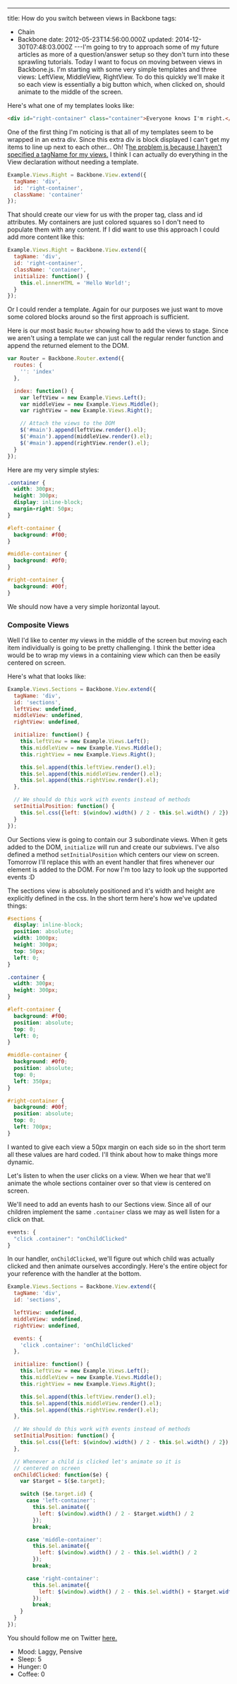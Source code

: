 ---
title: How do you switch between views in Backbone
tags:
  - Chain
  - Backbone
date: 2012-05-23T14:56:00.000Z
updated: 2014-12-30T07:48:03.000Z
---I'm going to try to approach some of my future articles as more of a question/answer setup so they don't turn into these sprawling tutorials. Today I want to focus on moving between views in Backbone.js. I'm starting with some very simple templates and three views: LeftView, MiddleView, RightView. To do this quickly we'll make it so each view is essentially a big button which, when clicked on, should animate to the middle of the screen.

Here's what one of my templates looks like:

```html
<div id="right-container" class="container">Everyone knows I'm right.</div>
```

One of the first thing I'm noticing is that all of my templates seem to be wrapped in an extra div. Since this extra div is block displayed I can't get my items to line up next to each other... Oh! T[he problem is because I haven't specified a tagName for my views.](http://stackoverflow.com/questions/7894253/backbone-js-turning-off-wrap-by-div-in-render) I think I can actually do everything in the View declaration without needing a template.

```js
Example.Views.Right = Backbone.View.extend({
  tagName: 'div',
  id: 'right-container',
  className: 'container'
});
```

That should create our view for us with the proper tag, class and id attributes. My containers are just colored squares so I don't need to populate them with any content. If I did want to use this approach I could add more content like this:

```js
Example.Views.Right = Backbone.View.extend({
  tagName: 'div',
  id: 'right-container',
  className: 'container',
  initialize: function() {
    this.el.innerHTML = 'Hello World!';
  }
});
```

Or I could render a template. Again for our purposes we just want to move some colored blocks around so the first approach is sufficient.

Here is our most basic `Router` showing how to add the views to stage. Since we aren't using a template we can just call the regular render function and append the returned element to the DOM.

```js
var Router = Backbone.Router.extend({
  routes: {
    '': 'index'
  },

  index: function() {
    var leftView = new Example.Views.Left();
    var middleView = new Example.Views.Middle();
    var rightView = new Example.Views.Right();

    // Attach the views to the DOM
    $('#main').append(leftView.render().el);
    $('#main').append(middleView.render().el);
    $('#main').append(rightView.render().el);
  }
});
```

Here are my very simple styles:

```css
.container {
  width: 300px;
  height: 300px;
  display: inline-block;
  margin-right: 50px;
}

#left-container {
  background: #f00;
}

#middle-container {
  background: #0f0;
}

#right-container {
  background: #00f;
}
```

We should now have a very simple horizontal layout.

### Composite Views

Well I'd like to center my views in the middle of the screen but moving each item individually is going to be pretty challenging. I think the better idea would be to wrap my views in a containing view which can then be easily centered on screen.

Here's what that looks like:

```js
Example.Views.Sections = Backbone.View.extend({
  tagName: 'div',
  id: 'sections',
  leftView: undefined,
  middleView: undefined,
  rightView: undefined,

  initialize: function() {
    this.leftView = new Example.Views.Left();
    this.middleView = new Example.Views.Middle();
    this.rightView = new Example.Views.Right();

    this.$el.append(this.leftView.render().el);
    this.$el.append(this.middleView.render().el);
    this.$el.append(this.rightView.render().el);
  },

  // We should do this work with events instead of methods
  setInitialPosition: function() {
    this.$el.css({left: $(window).width() / 2 - this.$el.width() / 2});
  }
});
```

Our Sections view is going to contain our 3 subordinate views. When it gets added to the DOM, `initialize` will run and create our subviews. I've also defined a method `setInitialPosition` which centers our view on screen. Tomorrow I'll replace this with an event handler that fires whenever our element is added to the DOM. For now I'm too lazy to look up the supported events :D

The sections view is absolutely positioned and it's width and height are explicitly defined in the css. In the short term here's how we've updated things:

```css
#sections {
  display: inline-block;
  position: absolute;
  width: 1000px;
  height: 300px;
  top: 50px;
  left: 0;
}

.container {
  width: 300px;
  height: 300px;
}

#left-container {
  background: #f00;
  position: absolute;
  top: 0;
  left: 0;
}

#middle-container {
  background: #0f0;
  position: absolute;
  top: 0;
  left: 350px;
}

#right-container {
  background: #00f;
  position: absolute;
  top: 0;
  left: 700px;
}
```

I wanted to give each view a 50px margin on each side so in the short term all these values are hard coded. I'll think about how to make things more dynamic.

Let's listen to when the user clicks on a view. When we hear that we'll animate the whole sections container over so that view is centered on screen.

We'll need to add an events hash to our Sections view. Since all of our children implement the same `.container` class we may as well listen for a click on that.

```js
events: {
  "click .container": "onChildClicked"
}
```

In our handler, `onChildClicked`, we'll figure out which child was actually clicked and then animate ourselves accordingly. Here's the entire object for your reference with the handler at the bottom.

```js
Example.Views.Sections = Backbone.View.extend({
  tagName: 'div',
  id: 'sections',

  leftView: undefined,
  middleView: undefined,
  rightView: undefined,

  events: {
    'click .container': 'onChildClicked'
  },

  initialize: function() {
    this.leftView = new Example.Views.Left();
    this.middleView = new Example.Views.Middle();
    this.rightView = new Example.Views.Right();

    this.$el.append(this.leftView.render().el);
    this.$el.append(this.middleView.render().el);
    this.$el.append(this.rightView.render().el);
  },

  // We should do this work with events instead of methods
  setInitialPosition: function() {
    this.$el.css({left: $(window).width() / 2 - this.$el.width() / 2});
  },

  // Whenever a child is clicked let's animate so it is
  // centered on screen
  onChildClicked: function($e) {
    var $target = $($e.target);

    switch ($e.target.id) {
      case 'left-container':
        this.$el.animate({
          left: $(window).width() / 2 - $target.width() / 2
        });
        break;

      case 'middle-container':
        this.$el.animate({
          left: $(window).width() / 2 - this.$el.width() / 2
        });
        break;

      case 'right-container':
        this.$el.animate({
          left: $(window).width() / 2 - this.$el.width() + $target.width() / 2
        });
        break;
    }
  }
});
```

You should follow me on Twitter [here.](http://twitter.com/rob_dodson)

- Mood: Laggy, Pensive
- Sleep: 5
- Hunger: 0
- Coffee: 0
